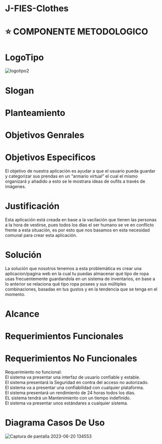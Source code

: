 # J-FIES-Clothes


# :star:  COMPONENTE METODOLOGICO

# LogoTipo
![logotipo2](https://github.com/J-FIES/j-fies-clothes/assets/135650607/5432be05-8af2-44f6-bebe-00a98dbee378)

# Slogan
# Planteamiento
# Objetivos Genrales
# Objetivos Especificos
El objetivo de nuestra aplicación es ayudar a que el usuario pueda guardar y categorizar sus prendas en un “armario virtual” el cual el mismo organizará y añadido a esto se le mostrara ideas de oufits a través de imágenes.
# Justificación
Esta aplicación está creada en base a la vacilación que tienen las personas a la hora de vestirse, pues todos los días el ser humano se ve en conflicto frente a esta situación, es por esto que nos basamos en esta necesidad comunal para crear esta aplicación. 
# Solución
La solución que nosotros tenemos a esta problemática es crear una aplicacion/pagina web en la cual tu puedas almacenar qué tipo de ropa usas frecuentemente guardandola en un sistema de inventarios, en base a lo anterior se relaciona qué tipo ropa posees y sus múltiples combinaciones, basadas en tus gustos y en la tendencia que se tenga en el momento. 
# Alcance
# Requerimientos Funcionales
# Requerimientos No Funcionales
Requerimiento no funcional:
<br>
El sistema va presentar una interfaz de usuario confiable y estable.
<br>
El sistema presentará la Seguridad en contra del acceso no autorizado.
<br>
El sistema va a presentar una confiabilidad con cualquier plataforma. 
<br>
El sistema presentará un rendimiento de 24 horas todos los días. 
<br>
EL sistema tendrá un Mantenimiento con un tiempo indefinido.
<br>
El sistema va presentar unos estándares a cualquier sistema. 
<br>
# Diagrama Casos De Uso
![Captura de pantalla 2023-06-20 134553](https://github.com/J-FIES/j-fies-clothes/assets/135650607/9c412d3f-b145-4d43-97b8-efcd03fd9899)


